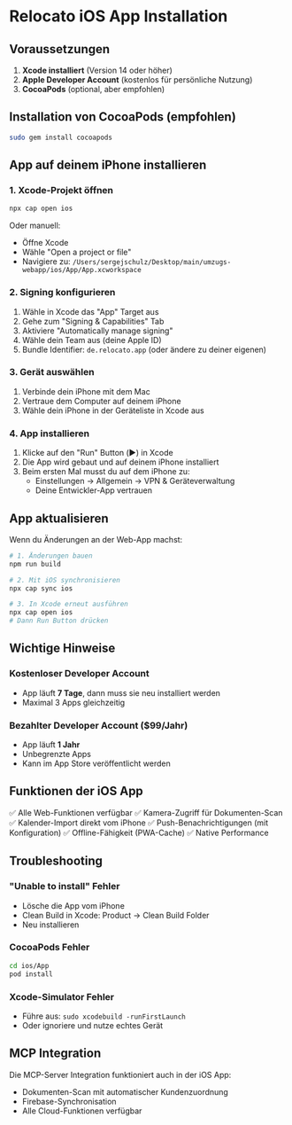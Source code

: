 # Relocato iOS App Installation

## Voraussetzungen

1. **Xcode installiert** (Version 14 oder höher)
2. **Apple Developer Account** (kostenlos für persönliche Nutzung)
3. **CocoaPods** (optional, aber empfohlen)

## Installation von CocoaPods (empfohlen)

```bash
sudo gem install cocoapods
```

## App auf deinem iPhone installieren

### 1. Xcode-Projekt öffnen

```bash
npx cap open ios
```

Oder manuell:
- Öffne Xcode
- Wähle "Open a project or file"
- Navigiere zu: `/Users/sergejschulz/Desktop/main/umzugs-webapp/ios/App/App.xcworkspace`

### 2. Signing konfigurieren

1. Wähle in Xcode das "App" Target aus
2. Gehe zum "Signing & Capabilities" Tab
3. Aktiviere "Automatically manage signing"
4. Wähle dein Team aus (deine Apple ID)
5. Bundle Identifier: `de.relocato.app` (oder ändere zu deiner eigenen)

### 3. Gerät auswählen

1. Verbinde dein iPhone mit dem Mac
2. Vertraue dem Computer auf deinem iPhone
3. Wähle dein iPhone in der Geräteliste in Xcode aus

### 4. App installieren

1. Klicke auf den "Run" Button (▶️) in Xcode
2. Die App wird gebaut und auf deinem iPhone installiert
3. Beim ersten Mal musst du auf dem iPhone zu:
   - Einstellungen → Allgemein → VPN & Geräteverwaltung
   - Deine Entwickler-App vertrauen

## App aktualisieren

Wenn du Änderungen an der Web-App machst:

```bash
# 1. Änderungen bauen
npm run build

# 2. Mit iOS synchronisieren
npx cap sync ios

# 3. In Xcode erneut ausführen
npx cap open ios
# Dann Run Button drücken
```

## Wichtige Hinweise

### Kostenloser Developer Account
- App läuft **7 Tage**, dann muss sie neu installiert werden
- Maximal 3 Apps gleichzeitig

### Bezahlter Developer Account ($99/Jahr)
- App läuft **1 Jahr**
- Unbegrenzte Apps
- Kann im App Store veröffentlicht werden

## Funktionen der iOS App

✅ Alle Web-Funktionen verfügbar
✅ Kamera-Zugriff für Dokumenten-Scan
✅ Kalender-Import direkt vom iPhone
✅ Push-Benachrichtigungen (mit Konfiguration)
✅ Offline-Fähigkeit (PWA-Cache)
✅ Native Performance

## Troubleshooting

### "Unable to install" Fehler
- Lösche die App vom iPhone
- Clean Build in Xcode: Product → Clean Build Folder
- Neu installieren

### CocoaPods Fehler
```bash
cd ios/App
pod install
```

### Xcode-Simulator Fehler
- Führe aus: `sudo xcodebuild -runFirstLaunch`
- Oder ignoriere und nutze echtes Gerät

## MCP Integration

Die MCP-Server Integration funktioniert auch in der iOS App:
- Dokumenten-Scan mit automatischer Kundenzuordnung
- Firebase-Synchronisation
- Alle Cloud-Funktionen verfügbar